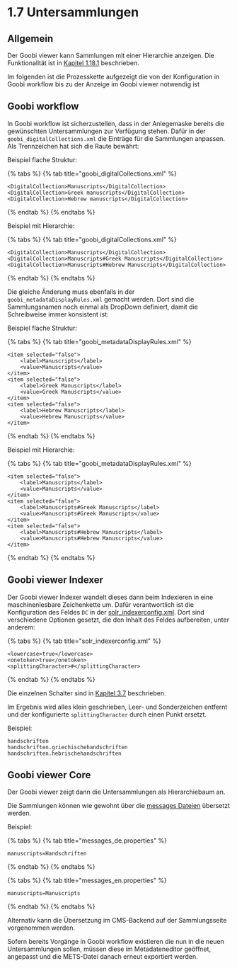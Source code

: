 # 1.7 Untersammlungen

## Allgemein

Der Goobi viewer kann Sammlungen mit einer Hierarchie anzeigen. Die Funktionalität ist in [Kapitel 1.18.1](../../conf/1/18/1.md) beschrieben.

Im folgenden ist die Prozesskette aufgezeigt die von der Konfiguration in Goobi workflow bis zu der Anzeige im Goobi viewer notwendig ist

## Goobi workflow

In Goobi workflow ist sicherzustellen, dass in der Anlegemaske bereits die gewünschten Untersammlungen zur Verfügung stehen. Dafür in der `goobi_digitalCollections.xml` die Einträge für die Sammlungen anpassen. Als Trennzeichen hat sich die Raute bewährt:

Beispiel flache Struktur:

{% tabs %}
{% tab title="goobi_digitalCollections.xml" %}
```markup
<DigitalCollection>Manuscripts</DigitalCollection>
<DigitalCollection>Greek manuscripts</DigitalCollection>
<DigitalCollection>Hebrew manuscripts</DigitalCollection>
```
{% endtab %}
{% endtabs %}

Beispiel mit Hierarchie:

{% tabs %}
{% tab title="goobi_digitalCollections.xml" %}
```markup
<DigitalCollection>Manuscripts</DigitalCollection>
<DigitalCollection>Manuscripts#Greek Manuscripts</DigitalCollection>
<DigitalCollection>Manuscripts#Hebrew Manuscripts</DigitalCollection>
```
{% endtab %}
{% endtabs %}

Die gleiche Änderung muss ebenfalls in der `goobi_metadataDisplayRules.xml` gemacht werden. Dort sind die Sammlungsnamen noch einmal als DropDown definiert, damit die Schreibweise immer konsistent ist:

Beispiel flache Struktur:

{% tabs %}
{% tab title="goobi_metadataDisplayRules.xml" %}
```markup
<item selected="false">
    <label>Manuscripts</label>
    <value>Manuscripts</value>
</item>
<item selected="false">
    <label>Greek Manuscripts</label>
    <value>Greek Manuscripts</value>
</item>
<item selected="false">
    <label>Hebrew Manuscripts</label>
    <value>Hebrew Manuscripts</value>
</item>
```
{% endtab %}
{% endtabs %}

Beispiel mit Hierarchie:

{% tabs %}
{% tab title="goobi_metadataDisplayRules.xml" %}
```markup
<item selected="false">
    <label>Manuscripts</label>
    <value>Manuscripts</value>
</item>
<item selected="false">
    <label>Manuscripts#Greek Manuscripts</label>
    <value>Manuscripts#Greek Manuscripts</value>
</item>
<item selected="false">
    <label>Manuscripts#Hebrew Manuscripts</label>
    <value>Manuscripts#Hebrew Manuscripts</value>
</item>
```
{% endtab %}
{% endtabs %}

## Goobi viewer Indexer

Der Goobi viewer Indexer wandelt dieses dann beim Indexieren in eine maschinenlesbare Zeichenkette um. Dafür verantwortlich ist die Konfiguration des Feldes `DC` in der [solr\_indexerconfig.xml](../../conf/2/). Dort sind verschiedene Optionen gesetzt, die den Inhalt des Feldes aufbereiten, unter anderem:

{% tabs %}
{% tab title="solr_indexerconfig.xml" %}
```markup
<lowercase>true</lowercase>
<onetoken>true</onetoken>
<splittingCharacter>#</splittingCharacter>
```
{% endtab %}
{% endtabs %}

Die einzelnen Schalter sind in [Kapitel 3.7](broken-reference) beschrieben.

Im Ergebnis wird alles klein geschrieben, Leer- und Sonderzeichen entfernt und der konfigurierte `splittingCharacter` durch einen Punkt ersetzt.

Beispiel:

```
handschriften
handschriften.griechischehandschriften
handschriften.hebrischehandschriften
```

## Goobi viewer Core

Der Goobi viewer zeigt dann die Untersammlungen als Hierarchiebaum an.

Die Sammlungen können wie gewohnt über die [messages Dateien](../../conf/1/2.md) übersetzt werden.

Beispiel:

{% tabs %}
{% tab title="messages_de.properties" %}
```
manuscripts=Handschriften
```
{% endtab %}
{% endtabs %}

{% tabs %}
{% tab title="messages_en.properties" %}
```
manuscripts=Manuscripts
```
{% endtab %}
{% endtabs %}

Alternativ kann die Übersetzung im CMS-Backend auf der Sammlungsseite vorgenommen werden.

Sofern bereits Vorgänge in Goobi workflow existieren die nun in die neuen Untersammlungen sollen, müssen diese im Metadateneditor geöffnet, angepasst und die METS-Datei danach erneut exportiert werden.
